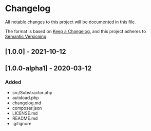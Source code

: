 # Changelog
All notable changes to this project will be documented in this file.

The format is based on [Keep a Changelog](https://keepachangelog.com/en/1.0.0/),
and this project adheres to [Semantic Versioning](https://semver.org/spec/v2.0.0.html).

## [1.0.0] - 2021-10-12

## [1.0.0-alpha1] - 2020-03-12

### Added
- src/Substractor.php
- autoload.php
- changelog.md
- composer.json
- LICENSE.md
- README.md
- .gitignore
